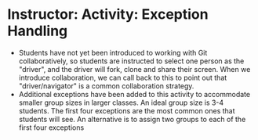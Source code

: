 # Instructor: Activity: Exception Handling

- Students have not yet been introduced to working with Git collaboratively, so students are instructed to select one person as the "driver", and the driver will fork, clone and share their screen.  When we introduce collaboration, we can call back to this to point out that "driver/navigator" is a common collaboration strategy.
- Additional exceptions have been added to this activity to accommodate smaller group sizes in larger classes.  An ideal group size is 3-4 students.  The first four exceptions are the most common ones that students will see.  An alternative is to assign two groups to each of the first four exceptions